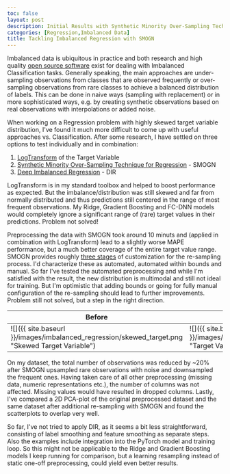 ```yaml
---
toc: false
layout: post
description: Initial Results with Synthetic Minority Over-Sampling Technique for Regression
categories: [Regression,Imbalanced Data]
title: Tackling Imbalanced Regression with SMOGN 
---
```

Imbalanced data is ubiquitous in practice and both research and high quality 
[open source software](https://github.com/scikit-learn-contrib/imbalanced-learn)
exist for dealing with Imbalanced Classification tasks. Generally speaking, the main approaches 
are under-sampling observations from classes that are observed frequently or over-sampling
observations from rare classes to achieve a balanced distribution of labels. This can be 
done in naive ways (sampling with replacement) or in more sophisticated ways, e.g. by creating 
synthetic observations based on real observations with interpolations or added noise.


When working on a Regression problem with highly skewed target variable distribution, I've found
it much more difficult to come up with useful approaches vs. Classification. After some research, 
I have settled on three options to test individually and in combination:
1. [LogTransform](https://scikit-learn.org/stable/auto_examples/compose/plot_transformed_target.html) of the Target Variable
2. [Synthetic Minority Over-Sampling Technique for Regression](https://github.com/nickkunz/smogn) - SMOGN
3. [Deep Imbalanced Regression](https://github.com/YyzHarry/imbalanced-regression) - DIR


LogTransform is in my standard toolbox and helped to boost performance as expected. But 
the imbalance/distribution was still skewed and far from normally distributed and thus 
predictions still centered in the range of most frequent observations. My Ridge, Gradient 
Boosting and FC-DNN models would completely ignore a significant range of (rare) target 
values in their predictions. Problem not solved!


Preprocessing the data with SMOGN took around 10 minuts and (applied in combination with LogTransform) lead to a 
slightly worse MAPE performance, but a much better coverage of the entire target value range. SMOGN provides 
roughly [three stages](https://github.com/nickkunz/smogn/tree/master/examples)
of customization for the re-sampling process. I'd characterize these as automated, automated within bounds
and manual. So far I've tested the automated preprocessing and while I'm satisfied with the result,
the new distribution is multimodal and still not ideal for training. But I'm optimistic that
adding bounds or going for fully manual configuration of the re-sampling should lead to
further improvements. Problem still not solved, but a step in the right direction.


| Before | After |
|-|-|
| ![]({{ site.baseurl }}/images/imbalanced_regression/skewed_target.png "Skewed Target Variable") | ![]({{ site.baseurl }}/images/imbalanced_regression/target_auto_smogn.png "Target Variable after auto SMOGN") |


On my dataset, the total number of observations was reduced by ~20% after SMOGN upsampled rare observations
with noise and downsampled the frequent ones. Having taken care of all other preprocessing (missing data, numeric 
representations etc.), the number of columns was not affected. Missing values would have resulted in dropped 
columns. Lastly, I've compared a 2D PCA-plot of the original preprocessed dataset and the same dataset
after additional re-sampling with SMOGN and found the scatterplots to overlap very well.


So far, I've not tried to apply DIR, as it seems a bit less straightforward, consisting of label smoothing
and feature smoothing as separate steps. Also the examples include integration into the PyTorch model and training loop. 
So this might not be applicable to the Ridge and Gradient Boosting models I keep running for comparison,
but a learning resampling instead of static one-off preprocessing, could yield even better results.
